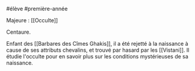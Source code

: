 #élève #première-année 

Majeure : [[Occulte]]

Centaure.

Enfant des [[Barbares des Cîmes Ghakis]], il a été rejetté à la naissance à cause de ses attributs chevalins, et trouvé par hasard par les [[Vistani]].
Il étudie l'occulte pour en savoir plus sur les conditions mystérieuses de sa naissance.